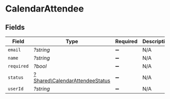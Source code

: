 # CalendarAttendee


## Fields

| Field                                                                           | Type                                                                            | Required                                                                        | Description                                                                     |
| ------------------------------------------------------------------------------- | ------------------------------------------------------------------------------- | ------------------------------------------------------------------------------- | ------------------------------------------------------------------------------- |
| `email`                                                                         | *?string*                                                                       | :heavy_minus_sign:                                                              | N/A                                                                             |
| `name`                                                                          | *?string*                                                                       | :heavy_minus_sign:                                                              | N/A                                                                             |
| `required`                                                                      | *?bool*                                                                         | :heavy_minus_sign:                                                              | N/A                                                                             |
| `status`                                                                        | [?Shared\CalendarAttendeeStatus](../../Models/Shared/CalendarAttendeeStatus.md) | :heavy_minus_sign:                                                              | N/A                                                                             |
| `userId`                                                                        | *?string*                                                                       | :heavy_minus_sign:                                                              | N/A                                                                             |
